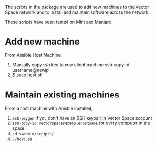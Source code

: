 The scripts in the package are used to add new machines to the Vector Space network and to install and maintain software across the network.

These scripts have been tested on Mint and Manjaro.

# Add new machine
From Ansible Host Machine
1. Manually copy ssh key to new client machine
ssh-copy-id username@newip
2. $ sudo host.sh

# Maintain existing machines
From a host machine with Ansible installed,
1. `ssh-keygen` if you don't have an SSH keypair in Vector Space account
1. `ssh-copy-id vectorspace@examplehostname` for every computer in the space
1. `cd vsadmin/scripts/`
1. `./host.sh`
